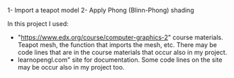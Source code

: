 1- Import a teapot model
2- Apply Phong (Blinn-Phong) shading

In this project I used:
- "https://www.edx.org/course/computer-graphics-2" course materials. Teapot mesh, the function that imports the mesh, etc. There may be code lines that are in the course materials that occur also in my project.
- learnopengl.com" site for documentation. Some code lines on the site may be occur also in my project too.